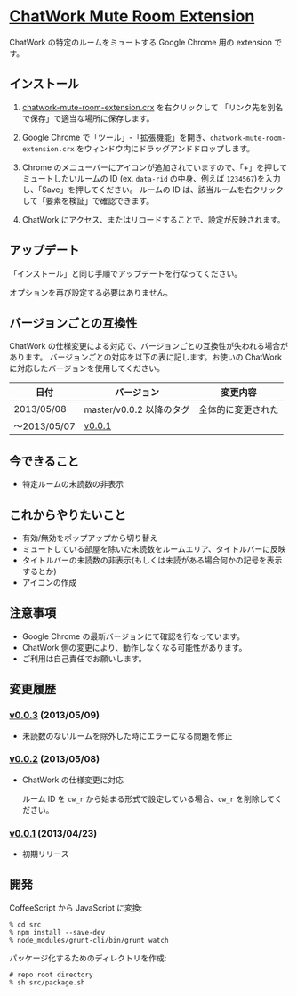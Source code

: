 # [ChatWork Mute Room Extension](https://github.com/chocoby/chatwork-mute-room-extension)

ChatWork の特定のルームをミュートする Google Chrome 用の extension です。

## インストール

1. [chatwork-mute-room-extension.crx](https://github.com/chocoby/chatwork-mute-room-extension/raw/master/chatwork-mute-room-extension.crx) を右クリックして
「リンク先を別名で保存」で適当な場所に保存します。

2. Google Chrome で「ツール」-「拡張機能」を開き、`chatwork-mute-room-extension.crx` をウィンドウ内にドラッグアンドドロップします。

3. Chrome のメニューバーにアイコンが追加されていますので、「+」を押してミュートしたいルームの ID (ex. `data-rid` の中身、例えば `1234567`)を入力し、「Save」を押してください。
   ルームの ID は、該当ルームを右クリックして「要素を検証」で確認できます。

4. ChatWork にアクセス、またはリロードすることで、設定が反映されます。

## アップデート

「インストール」と同じ手順でアップデートを行なってください。

オプションを再び設定する必要はありません。

## バージョンごとの互換性

ChatWork の仕様変更による対応で、バージョンごとの互換性が失われる場合があります。
バージョンごとの対応を以下の表に記します。お使いの ChatWork に対応したバージョンを使用してください。

|日付|バージョン|変更内容|
|----|----------|--------|
|2013/05/08|master/v0.0.2 以降のタグ|全体的に変更された|
|～2013/05/07|[v0.0.1](https://github.com/chocoby/chatwork-mute-room-extension/tree/v0.0.1)||

## 今できること

* 特定ルームの未読数の非表示

## これからやりたいこと

* 有効/無効をポップアップから切り替え
* ミュートしている部屋を除いた未読数をルームエリア、タイトルバーに反映
* タイトルバーの未読数の非表示(もしくは未読がある場合何かの記号を表示するとか)
* アイコンの作成

## 注意事項

* Google Chrome の最新バージョンにて確認を行なっています。
* ChatWork 側の変更により、動作しなくなる可能性があります。
* ご利用は自己責任でお願いします。

## 変更履歴

### [v0.0.3](https://github.com/chocoby/chatwork-mute-room-extension/tree/v0.0.3) (2013/05/09)

* 未読数のないルームを除外した時にエラーになる問題を修正

### [v0.0.2](https://github.com/chocoby/chatwork-mute-room-extension/tree/v0.0.2) (2013/05/08)

* ChatWork の仕様変更に対応

  ルーム ID を `cw_r` から始まる形式で設定している場合、`cw_r` を削除してください。

### [v0.0.1](https://github.com/chocoby/chatwork-mute-room-extension/tree/v0.0.1) (2013/04/23)

* 初期リリース

## 開発

CoffeeScript から JavaScript に変換:

```
% cd src
% npm install --save-dev
% node_modules/grunt-cli/bin/grunt watch
```

パッケージ化するためのディレクトリを作成:

```
# repo root directory
% sh src/package.sh
```
